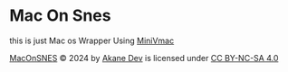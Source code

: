 # Mac On Snes

this is just Mac os Wrapper Using [MiniVmac](https://www.gryphel.com/c/minivmac/download.html)


[MacOnSNES](https://github.com/Akane-Dev/MacOnSNES) © 2024 by [Akane Dev](https://www.akanesexperiment.store/akanedev) is licensed under [CC BY-NC-SA 4.0](https://creativecommons.org/licenses/by-nc-sa/4.0/?ref=chooser-v1)